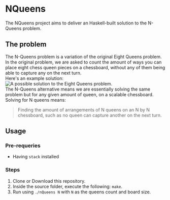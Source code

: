 # NQueens
The NQueens project aims to deliver an Haskell-built solution to the N-Queens problem.

## The problem
The N-Queens problem is a variation of the original Eight Queens problem.\
In the original problem, we are asked to count the amount of ways you can place eight chess queen pieces on a chessboard, without any of them being able to capture any on the next turn.\
Here's an example solution:\
![A possible solution to the Eight Queens problem.](https://static.miraheze.org/rosettacodewiki/b/bd/N_queens_problem.png)\
The N-Queens alternative means we are essentially solving the same problem but for any given amount of queen, on a scalable chessboard.\
Solving for N queens means:
> Finding the amount of arrangements of N queens on an N by N chessboard, such as no queen can capture another on the next turn.

## Usage
### Pre-requeries
- Having `stack` installed
### Steps
1) Clone or Download this repository.
2) Inside the source folder, execute the following: `make`.
3) Run using `./nQueens N` with `N` as the queens count and board size.
